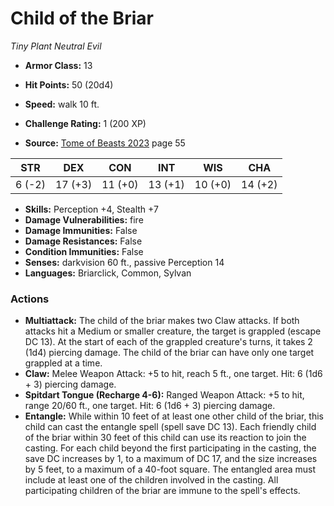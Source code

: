 # Child of the Briar

*Tiny* *Plant* *Neutral Evil*

- **Armor Class:** 13
- **Hit Points:** 50 (20d4)
- **Speed:** walk 10 ft.

- **Challenge Rating:** 1 (200 XP)
- **Source:** [Tome of Beasts 2023](https://koboldpress.com/kpstore/product/tome-of-beasts-1-2023-edition/) page 55

| STR | DEX | CON | INT | WIS | CHA |
| --- | --- | --- | --- | --- | --- |
| 6 (-2) | 17 (+3) | 11 (+0) | 13 (+1) | 10 (+0) | 14 (+2) |

- **Skills:** Perception +4, Stealth +7
- **Damage Vulnerabilities:** fire
- **Damage Immunities:** False
- **Damage Resistances:** False
- **Condition Immunities:** False
- **Senses:** darkvision 60 ft., passive Perception 14
- **Languages:** Briarclick, Common, Sylvan

### Actions

- **Multiattack:** The child of the briar makes two Claw attacks. If both attacks hit a Medium or smaller creature, the target is grappled (escape DC 13). At the start of each of the grappled creature's turns, it takes 2 (1d4) piercing damage. The child of the briar can have only one target grappled at a time.
- **Claw:** Melee Weapon Attack: +5 to hit, reach 5 ft., one target. Hit: 6 (1d6 + 3) piercing damage.
- **Spitdart Tongue (Recharge 4-6):** Ranged Weapon Attack: +5 to hit, range 20/60 ft., one target. Hit: 6 (1d6 + 3) piercing damage.
- **Entangle:** While within 10 feet of at least one other child of the briar, this child can cast the entangle spell (spell save DC 13). Each friendly child of the briar within 30 feet of this child can use its reaction to join the casting. For each child beyond the first participating in the casting, the save DC increases by 1, to a maximum of DC 17, and the size increases by 5 feet, to a maximum of a 40-foot square. The entangled area must include at least one of the children involved in the casting. All participating children of the briar are immune to the spell's effects.
